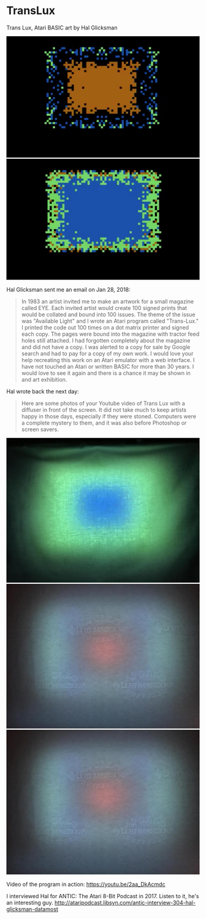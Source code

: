 # TransLux
Trans Lux, Atari BASIC art by Hal Glicksman

![screenshot](screenshot1.png)
![screenshot](screenshot2.png)

Hal Glicksman sent me an email on Jan 28, 2018:

>In 1983 an artist invited me to make an artwork for a small magazine called EYE. Each invited artist would create 100 signed prints that would be collated and bound into 100 issues. The theme of the issue was "Available Light" and I wrote an Atari program called "Trans-Lux." I printed the code out 100 times on a dot matrix printer and signed each copy. The pages were bound into the magazine with tractor feed holes still attached. I had forgotten completely about the magazine and did not have a copy. I was alerted to a copy for sale by Google search and had to pay for a copy of my own work.
>I would love your help recreating this work on an Atari emulator with a web interface. I have not touched an Atari or written BASIC for more than 30 years. I would love to see it again and there is a chance it may be shown in and art exhibition.

Hal wrote back the next day:

>Here are some photos of your Youtube video of Trans Lux with a diffuser in front of the screen. It did not take much to keep artists happy in those days, especially if they were stoned. Computers were a complete mystery to them, and it was also before Photoshop or screen savers.

![photo](photo1.jpg)
![photo](photo2.jpg)
![photo](photo2.jpg)

Video of the program in action: https://youtu.be/2aa_DkAcmdc

I interviewed Hal for ANTIC: The Atari 8-Bit Podcast in 2017. Listen to it, he's an interesting guy. http://ataripodcast.libsyn.com/antic-interview-304-hal-glicksman-datamost
